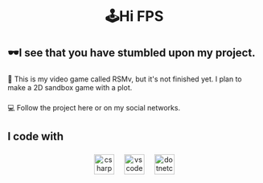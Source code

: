 <h1 align="center">🕹Hi FPS</h1>

###

<h2 align="left">🕶I see that you have stumbled upon my project.</h2>

###

<p align="left">🎯 This is my video game called RSMv, but it's not finished yet.
I plan to make a 2D sandbox game with a plot.</p>

###

<p align="left">💻 Follow the project here or on my social networks.</p>


###

<h2 align="left">I code with</h2>

###

<div align="center">
  <img src="https://cdn.jsdelivr.net/gh/devicons/devicon/icons/csharp/csharp-original.svg" height="40" alt="csharp logo"  />
  <img width="12" />
  <img src="https://cdn.jsdelivr.net/gh/devicons/devicon/icons/vscode/vscode-original.svg" height="40" alt="vscode logo"  />
  <img width="12" />
   <img src="https://cdn.jsdelivr.net/gh/devicons/devicon/icons/dotnetcore/dotnetcore-original.svg" height="40" alt="dotnetcore logo"  />
</div>

###

